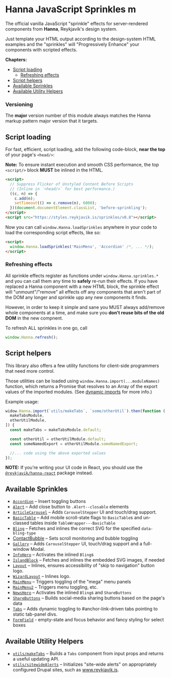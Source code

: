 # Hanna JavaScript Sprinkles m <!-- omit from toc -->

The official vanilla JavaScript "sprinkle" effects for server-rendered
components from **Hanna**, Reykjavík's design system.

Just template your HTML output according to the design-system HTML examples
and the "sprinkles" will "Progressively Enhance" your components with scripted
effects.

**Chapters:**

<!-- prettier-ignore-start -->

- [Script loading](#script-loading)
  - [Refreshing effects](#refreshing-effects)
- [Script helpers](#script-helpers)
- [Available Sprinkles](#available-sprinkles)
- [Available Utility Helpers](#available-utility-helpers)

<!-- prettier-ignore-end -->

### Versioning

The **major** version number of this module always matches the Hanna markup
pattern major version that it targets.

## Script loading

For fast, efficient, script loading, add the following code-block, **near the
top** of your page's `<head/>`:

**Note:** To ensure instant execution and smooth CSS performance, the top
`<script/>` block **MUST** be inlined in the HTML.

```html
<script>
  // Suppress Flicker of Unstyled Content Before Scripts
  // (Inline in `<head/>` for best performance.)
  ((c, n) => {
    c.add(n);
    setTimeout(() => c.remove(n), 6000);
  })(document.documentElement.classList, 'before-sprinkling');
</script>
<script src="https://styles.reykjavik.is/sprinkles/v0.8"></script>
```

Now you can call `window.Hanna.loadSprinkles` anywhere in your code to load
the corresponding script effects, like so:

```html
<script>
  window.Hanna.loadSprinkles('MainMenu', 'Accordion' /*, ... */);
</script>
```

### Refreshing effects

All sprinkle effects register as functions under `window.Hanna.sprinkles.*`
and you can call them any time to **safely** re-run their effects. If you have
replaced a Hanna component with a new HTML block, the sprinkle effect will
"unmount"/"remove" all effects off any components that aren't part of the DOM
any longer and sprinkle upp any new components it finds.

However, in order to keep it simple and sane you MUST always add/remove whole
components at a time, and make sure you **don't reuse bits of the old DOM** in
the new compnent.

To refresh ALL sprinkles in one go, call

```js
window.Hanna.refresh();
```

## Script helpers

This library also offers a few utility functions for client-side programmers
that need more control.

Those utilities can be loaded using `window.Hanna.import(...moduleNames)`
function, which returns a Promise that resolves to an Array of the export
values of the imported modules. (See
[dynamic imports](https://developer.mozilla.org/en-US/docs/Web/JavaScript/Reference/Statements/import)
for more info.)

Example usage:

```js
widow.Hanna.import(`utils/makeTabs`, `some/otherUtil`).then(function ([
  makeTabsModule,
  otherUtilModule,
]) {
  const makeTabs = makeTabsModule.default;

  const otherUtil = otherUtilModule.default;
  const someNamedExport = otherUtilModule.someNamedExport;

  //... code using the above exported values
});
```

**NOTE:** If you're writing your UI code in React, you should use the
[`@reykjavik/hanna-react`](../hanna-react/) package instead.

## Available Sprinkles

- [`Accordion`](../src/AccordionList.ts) – Insert toggling buttons
- [`Alert`](../src/Alert.ts) – Add close button to `.Alert--closable` elements
- [`ArticleCarousel`](../src/ArticleCarousel.tsx) – Adds `CarouselStepper` UI
  and touch/drag support.
- [`BasicTable`](../src/BasicTable.ts) – Add mobile scroll-state flags to
  `BasicTable`s and un-classed tables inside `TableWrapper---BasicTable`
- [`Bling`](../src/Bling.ts) – Fetches and inlines the correct SVG for the
  specified `data-bling-type`
- [ContactBubble](../src/ContactBubble.tsx) – Sets scroll monitoring and
  bubble toggling
- [`Gallery`](../src/Gallery.tsx) – Adds `CarouselStepper` UI, touch/drag
  support and a full-window Modal.
- [`InfoHero`](../src/InfoHero.ts) – Activates the inlined `Bling`s
- [`IslandBlock`](../src/IslandBlock.ts) – Fetches and inlines the embedded
  SVG images, if needed
- [`Layout`](../src/Layout.ts) – Inlines, ensures accessibility of "skip to
  navigation" button logo.
- [`WizardLayout`](../src/WizardLayout.ts) – Inlines logo.
- [`MainMenu`](../src/MainMenu.ts) – Triggers toggling of the "mega" menu
  panels
- [`MainMenu2`](../src/MainMenu2.ts) – Triggers menu toggling, etc.
- [`NewsHero`](../src/NewsHero.ts) – Activates the inlined `Bling`s and
  `ShareButtons`
- [`ShareButtons`](../src/ShareButtons.ts) – Builds social-media sharing
  buttons based on the page's <meta/> data
- [`Tabs`](../src/Tabs.tsx) – Adds dynamic toggling to #anchor-link-driven
  tabs pointing to static tab-panel divs.
- [`FormField`](./src/FormField.ts) - empty-state and focus behavior and fancy
  styling for select boxes

## Available Utility Helpers

- [`utils/makeTabs`](../src/utils/makeTabs.tsx) – Builds a `Tabs` component
  from input props and returns a useful updating API.
- [`utils/sitewideAlerts`](../src/utils/sitewideAlerts.tsx) – Initializes
  "site-wide alerts" on appropriately configured Drupal sites, such as
  www.reykjavik.is.
